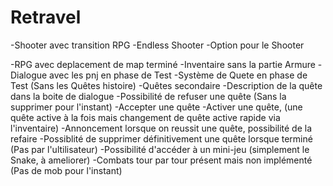# Retravel 

-Shooter avec transition RPG
-Endless Shooter
-Option pour le Shooter


-RPG avec deplacement de map terminé
-Inventaire sans la partie Armure
-Dialogue avec les pnj en phase de Test
-Système de Quete en phase de Test (Sans les Quêtes histoire)
   -Quêtes secondaire 
   -Description de la quête dans la boite de dialogue 
   -Possibilité de refuser une quête (Sans la supprimer pour l'instant)
   -Accepter une quête
   -Activer une quête, (une quête active à la fois mais changement de quête active rapide via l'inventaire)
   -Annoncement lorsque on reussit une quête, possibilité de la refaire
   -Possiblité de supprimer définitivement une quête lorsque terminé (Pas par l'ultilisateur)
-Possibilité d'accéder à un mini-jeu (simplement le Snake, à ameliorer)
-Combats tour par tour présent mais non implémenté (Pas de mob pour l'instant)
